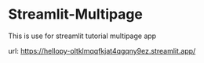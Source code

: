 # Streamlit-Multipage
This is use for streamlit tutorial multipage app


url: https://hellopy-oltklmqqfkjat4qgqny9ez.streamlit.app/
